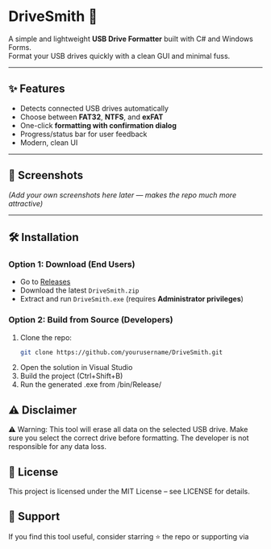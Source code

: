 # DriveSmith 🚀  

A simple and lightweight **USB Drive Formatter** built with C# and Windows Forms.  
Format your USB drives quickly with a clean GUI and minimal fuss.  

---

## ✨ Features  
- Detects connected USB drives automatically  
- Choose between **FAT32**, **NTFS**, and **exFAT**  
- One-click **formatting with confirmation dialog**  
- Progress/status bar for user feedback  
- Modern, clean UI  

---

## 📸 Screenshots  
*(Add your own screenshots here later — makes the repo much more attractive)*  

---

## 🛠️ Installation  

### Option 1: Download (End Users)  
- Go to [Releases](../../releases)  
- Download the latest `DriveSmith.zip`  
- Extract and run `DriveSmith.exe` (requires **Administrator privileges**)  

### Option 2: Build from Source (Developers)  
1. Clone the repo:  
   ```bash
   git clone https://github.com/yourusername/DriveSmith.git
2. Open the solution in Visual Studio
3. Build the project (Ctrl+Shift+B)
4. Run the generated .exe from /bin/Release/

## ⚠️ Disclaimer
⚠️ Warning: This tool will erase all data on the selected USB drive.
Make sure you select the correct drive before formatting.
The developer is not responsible for any data loss.

## 📜 License
This project is licensed under the MIT License – see LICENSE
 for details.

 ## 🙌 Support
If you find this tool useful, consider starring ⭐ the repo or supporting via
